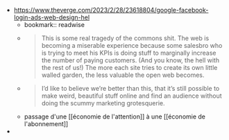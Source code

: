 - https://www.theverge.com/2023/2/28/23618804/google-facebook-login-ads-web-design-hel
	- bookmark:: readwise
	- > This is some real tragedy of the commons shit. The web is becoming a miserable experience because some salesbro who is trying to meet his KPIs is doing stuff to marginally increase the number of paying customers. (And you know, the hell with the rest of us!) The more each site tries to create its own little walled garden, the less valuable the open web becomes.
	- > I’d like to believe we’re better than this, that it’s still possible to make weird, beautiful stuff online and find an audience without doing the scummy marketing grotesquerie.
	- passage d'une [[économie de l'attention]] à une [[économie de l'abonnement]]
-